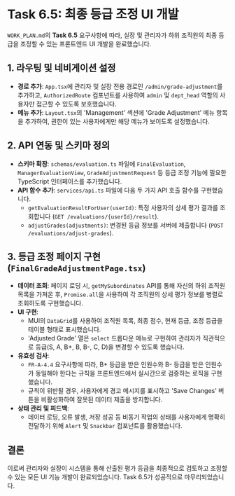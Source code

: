 # Task 6.5: 최종 등급 조정 UI 개발

`WORK_PLAN.md`의 **Task 6.5** 요구사항에 따라, 실장 및 관리자가 하위 조직원의 최종 등급을 조정할 수 있는 프론트엔드 UI 개발을 완료했습니다.

## 1. 라우팅 및 네비게이션 설정

- **경로 추가**: `App.tsx`에 관리자 및 실장 전용 경로인 `/admin/grade-adjustment`를 추가하고, `AuthorizedRoute` 컴포넌트를 사용하여 `admin` 및 `dept_head` 역할의 사용자만 접근할 수 있도록 보호했습니다.
- **메뉴 추가**: `Layout.tsx`의 'Management' 섹션에 'Grade Adjustment' 메뉴 항목을 추가하여, 권한이 있는 사용자에게만 해당 메뉴가 보이도록 설정했습니다.

## 2. API 연동 및 스키마 정의

- **스키마 확장**: `schemas/evaluation.ts` 파일에 `FinalEvaluation`, `ManagerEvaluationView`, `GradeAdjustmentRequest` 등 등급 조정 기능에 필요한 TypeScript 인터페이스를 추가했습니다.
- **API 함수 추가**: `services/api.ts` 파일에 다음 두 가지 API 호출 함수를 구현했습니다.
    - `getEvaluationResultForUser(userId)`: 특정 사용자의 상세 평가 결과를 조회합니다 (`GET /evaluations/{userId}/result`).
    - `adjustGrades(adjustments)`: 변경된 등급 정보를 서버에 제출합니다 (`POST /evaluations/adjust-grades`).

## 3. 등급 조정 페이지 구현 (`FinalGradeAdjustmentPage.tsx`)

- **데이터 조회**: 페이지 로딩 시, `getMySubordinates` API를 통해 자신의 하위 조직원 목록을 가져온 후, `Promise.all`을 사용하여 각 조직원의 상세 평가 정보를 병렬로 조회하도록 구현했습니다.
- **UI 구현**:
    - MUI의 `DataGrid`를 사용하여 조직원 목록, 최종 점수, 현재 등급, 조정 등급을 테이블 형태로 표시했습니다.
    - 'Adjusted Grade' 열은 `select` 드롭다운 메뉴로 구현하여 관리자가 직관적으로 등급(S, A, B+, B, B-, C, D)을 변경할 수 있도록 했습니다.
- **유효성 검사**:
    - `FR-A-4.4` 요구사항에 따라, B+ 등급을 받은 인원수와 B- 등급을 받은 인원수가 동일해야 한다는 규칙을 프론트엔드에서 실시간으로 검증하는 로직을 구현했습니다.
    - 규칙이 위반될 경우, 사용자에게 경고 메시지를 표시하고 'Save Changes' 버튼을 비활성화하여 잘못된 데이터 제출을 방지합니다.
- **상태 관리 및 피드백**:
    - 데이터 로딩, 오류 발생, 저장 성공 등 비동기 작업의 상태를 사용자에게 명확히 전달하기 위해 `Alert` 및 `Snackbar` 컴포넌트를 활용했습니다.

## 결론

이로써 관리자와 실장이 시스템을 통해 산출된 평가 등급을 최종적으로 검토하고 조정할 수 있는 모든 UI 기능 개발이 완료되었습니다. Task 6.5가 성공적으로 마무리되었습니다.
